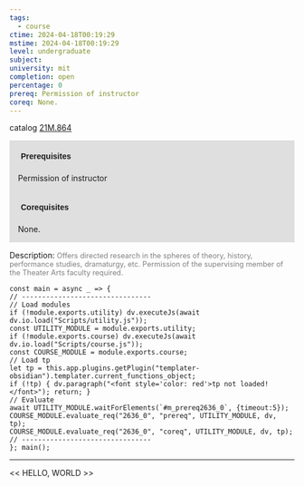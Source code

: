 ```yaml
---
tags:
  - course
ctime: 2024-04-18T00:19:29
mstime: 2024-04-18T00:19:29
level: undergraduate
subject: 
university: mit
completion: open
percentage: 0
prereq: Permission of instructor
coreq: None.
---
```


catalog [21M.864](http://student.mit.edu/catalog/m21Mb.html#21M.864)

<span style="display: block; padding: 15px; background-color: rgb(100, 100, 100, 0.2);"><font id="m_prereq2636_0" style="display: block; font-family: Arial, sans-serif; font-weight: bold; padding: 5px">Prerequisites</font><br><span id="prereq2636_0">Permission of instructor</span></span>
<span style="display: block; padding: 15px; background-color: rgb(100, 100, 100, 0.2);"><font id="m_coreq2636_0" style="display: block; font-family: Arial, sans-serif; font-weight: bold; padding: 5px">Corequisites</font><br><span id="coreq2636_0">None.</span></span>

<font style="">Description:</font>
<font style="color: grey; font-size: 0.8rem;">Offers directed research in the spheres of theory, history, performance studies, dramaturgy, etc. Permission of the supervising member of the Theater Arts faculty required.</font>

```dataviewjs
const main = async _ => {
// --------------------------------
// Load modules
if (!module.exports.utility) dv.executeJs(await dv.io.load("Scripts/utility.js"));
const UTILITY_MODULE = module.exports.utility;
if (!module.exports.course) dv.executeJs(await dv.io.load("Scripts/course.js"));
const COURSE_MODULE = module.exports.course;
// Load tp
let tp = this.app.plugins.getPlugin("templater-obsidian").templater.current_functions_object;
if (!tp) { dv.paragraph("<font style='color: red'>tp not loaded!</font>"); return; }
// Evaluate
await UTILITY_MODULE.waitForElements(`#m_prereq2636_0`, {timeout:5});
COURSE_MODULE.evaluate_req("2636_0", "prereq", UTILITY_MODULE, dv, tp);
COURSE_MODULE.evaluate_req("2636_0", "coreq", UTILITY_MODULE, dv, tp);
// --------------------------------
}; main();
```

---

<< HELLO, WORLD >>
